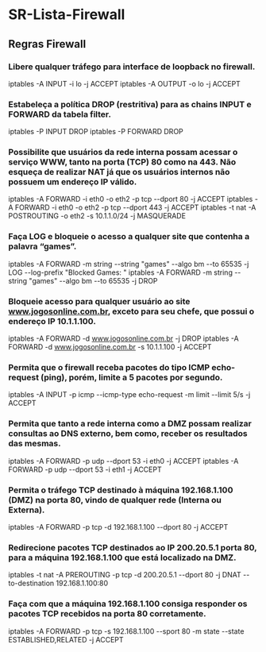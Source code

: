 # SR-Lista-Firewall

## Regras Firewall
### Libere qualquer tráfego para interface de loopback no firewall.
iptables -A INPUT -i lo -j ACCEPT iptables -A OUTPUT -o lo -j ACCEPT
### Estabeleça a política DROP (restritiva) para as chains INPUT e FORWARD da tabela filter.
iptables -P INPUT DROP iptables -P FORWARD DROP
### Possibilite que usuários da rede interna possam acessar o serviço WWW, tanto na porta (TCP) 80 como na 443. Não esqueça de realizar NAT já que os usuários internos não possuem um endereço IP válido.
iptables -A FORWARD -i eth0 -o eth2 -p tcp --dport 80 -j ACCEPT iptables -A FORWARD -i eth0 -o eth2 -p tcp --dport 443 -j ACCEPT 
iptables -t nat -A POSTROUTING -o eth2 -s 10.1.1.0/24 -j MASQUERADE
### Faça LOG e bloqueie o acesso a qualquer site que contenha a palavra “games”.
iptables -A FORWARD -m string --string "games" --algo bm --to 65535 -j LOG --log-prefix "Blocked Games: " 
iptables -A FORWARD -m string --string "games" --algo bm --to 65535 -j DROP
### Bloqueie acesso para qualquer usuário ao site www.jogosonline.com.br, exceto para seu chefe, que possui o endereço IP 10.1.1.100.
iptables -A FORWARD -d www.jogosonline.com.br -j DROP 
iptables -A FORWARD -d www.jogosonline.com.br -s 10.1.1.100 -j ACCEPT
### Permita que o firewall receba pacotes do tipo ICMP echo-request (ping), porém, limite a 5 pacotes por segundo.
iptables -A INPUT -p icmp --icmp-type echo-request -m limit --limit 5/s -j ACCEPT
### Permita que tanto a rede interna como a DMZ possam realizar consultas ao DNS externo, bem como, receber os resultados das mesmas.
iptables -A FORWARD -p udp --dport 53 -i eth0 -j ACCEPT 
iptables -A FORWARD -p udp --dport 53 -i eth1 -j ACCEPT
### Permita o tráfego TCP destinado à máquina 192.168.1.100 (DMZ) na porta 80, vindo de qualquer rede (Interna ou Externa).
iptables -A FORWARD -p tcp -d 192.168.1.100 --dport 80 -j ACCEPT
### Redirecione pacotes TCP destinados ao IP 200.20.5.1 porta 80, para a máquina 192.168.1.100 que está localizado na DMZ.
iptables -t nat -A PREROUTING -p tcp -d 200.20.5.1 --dport 80 -j DNAT --to-destination 192.168.1.100:80
### Faça com que a máquina 192.168.1.100 consiga responder os pacotes TCP recebidos na porta 80 corretamente.
iptables -A FORWARD -p tcp -s 192.168.1.100 --sport 80 -m state --state ESTABLISHED,RELATED -j ACCEPT
